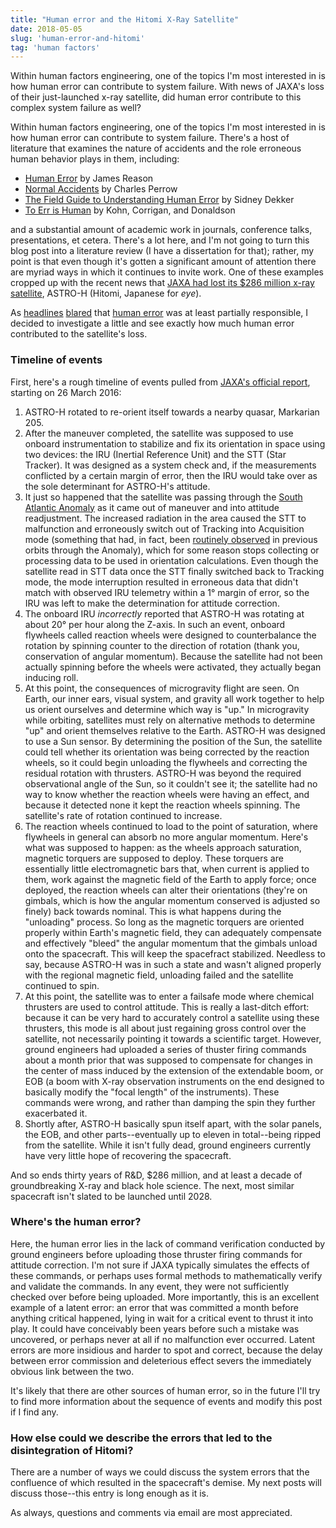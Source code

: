 ```yaml
---
title: "Human error and the Hitomi X-Ray Satellite"
date: 2018-05-05
slug: 'human-error-and-hitomi'
tag: 'human factors'
---
```


Within human factors engineering, one of the topics I'm most interested in is how human error can contribute to system failure. With news of JAXA's loss of their just-launched x-ray satellite, did human error contribute to this complex system failure as well?
<!--more-->

Within human factors engineering, one of the topics I'm most interested in is how human error can contribute to system failure. There's a host of literature that examines the nature of accidents and the role erroneous human behavior plays in them, including:

* [Human Error](http://www.amazon.com/Human-Error-James-Reason/dp/0521314194) by James Reason
* [Normal Accidents](http://www.amazon.com/Normal-Accidents-Living-High-Risk-Technologies/dp/0691004129) by Charles Perrow
* [The Field Guide to Understanding Human Error](http://www.amazon.com/Field-Guide-Understanding-Human-Error/dp/1472439058) by Sidney Dekker
* [To Err is Human](http://www.nap.edu/catalog/9728/to-err-is-human-building-a-safer-health-system) by Kohn, Corrigan, and Donaldson

and a substantial amount of academic work in journals, conference talks, presentations, et cetera. There's a lot here, and I'm not going to turn this blog post into a literature review (I have a dissertation for that); rather, my point is that even though it's gotten a significant amount of attention there are myriad ways in which it continues to invite work. One of these examples cropped up with the recent news that [JAXA had lost its $286 million x-ray satellite](http://www.nature.com/news/software-error-doomed-japanese-hitomi-spacecraft-1.19835), ASTRO-H (Hitomi, Japanese for _eye_).

As [headlines](http://www.telegraph.co.uk/news/2016/04/28/japan-says-human-error-to-blame-for-loss-of-multi-million-pound/) [blared](http://www.techtimes.com/articles/155067/20160430/software-human-errors-doom-mission-of-japans-most-powerful-x-ray-satellite.htm) that [human error](http://www.abc.net.au/news/2016-04-28/japan-space-agency-says-human-error-caused-satellite-loss/7368746) was at least partially responsible, I decided to investigate a little and see exactly how much human error contributed to the satellite's loss.

### Timeline of events ###
First, here's a rough timeline of events pulled from [JAXA's official report](http://global.jaxa.jp/projects/sat/astro_h/files/topics_20160415.pdf), starting on 26 March 2016:

1. ASTRO-H rotated to re-orient itself towards a nearby quasar, Markarian 205.
2. After the maneuver completed, the satellite was supposed to use onboard instrumentation to stabilize and fix its orientation in space using two devices: the IRU (Inertial Reference Unit) and the STT (Star Tracker). It was designed as a system check and, if the measurements conflicted by a certain margin of error, then the IRU would take over as the sole determinant for ASTRO-H's attitude.
3. It just so happened that the satellite was passing through the [South Atlantic Anomaly](https://en.wikipedia.org/wiki/South_Atlantic_Anomaly) as it came out of maneuver and into attitude readjustment. The increased radiation in the area caused the STT to malfunction and erroneously switch out of Tracking into Acquisition mode (something that had, in fact, been [routinely observed](http://scitation.aip.org/content/aip/magazine/physicstoday/news/news-picks/japanese-satellite--em-hitomi--em--suffers-permanent-failure-a-news-pick-post) in previous orbits through the Anomaly), which for some reason stops collecting or processing data to be used in orientation calculations. Even though the satellite read in STT data once the STT finally switched back to Tracking mode, the mode interruption resulted in erroneous data that didn't match with observed IRU telemetry within a 1&deg; margin of error, so the IRU was left to make the determination for attitude correction.
4. The onboard IRU _incorrectly_ reported that ASTRO-H was rotating at about 20&deg; per hour along the Z-axis. In such an event, onboard flywheels called reaction wheels were designed to counterbalance the rotation by spinning counter to the direction of rotation (thank you, conservation of angular momentum). Because the satellite had not been actually spinning before the wheels were activated, they actually began inducing roll.
5. At this point, the consequences of microgravity flight are seen. On Earth, our inner ears, visual system, and gravity all work together to help us orient ourselves and determine which way is "up." In microgravity while orbiting, satellites must rely on alternative methods to determine "up" and orient themselves relative to the Earth. ASTRO-H was designed to use a Sun sensor. By determining the position of the Sun, the satellite could tell whether its orientation was being corrected by the reaction wheels, so it could begin unloading the flywheels and correcting the residual rotation with thrusters. ASTRO-H was beyond the required observational angle of the Sun, so it couldn't see it; the satellite had no way to know whether the reaction wheels were having an effect, and because it detected none it kept the reaction wheels spinning. The satellite's rate of rotation continued to increase.
6. The reaction wheels continued to load to the point of saturation, where flywheels in general can absorb no more angular momentum. Here's what was supposed to happen: as the wheels approach saturation, magnetic torquers are supposed to deploy. These torquers are essentially little electromagnetic bars that, when current is applied to them, work against the magnetic field of the Earth to apply force; once deployed, the reaction wheels can alter their orientations (they're on gimbals, which is how the angular momentum conserved is adjusted so finely) back towards nominal. This is what happens during the "unloading" process. So long as the magnetic torquers are oriented properly within Earth's magnetic field, they can adequately compensate and effectively "bleed" the angular momentum that the gimbals unload onto the spacecraft. This will keep the spacefract stabilized. Needless to say, because ASTRO-H was in such a state and wasn't aligned properly with the regional magnetic field, unloading failed and the satellite continued to spin.
7. At this point, the satellite was to enter a failsafe mode where chemical thrusters are used to control attitude. This is really a last-ditch effort: because it can be very hard to accurately control a satellite using these thrusters, this mode is all about just regaining gross control over the satellite, not necessarily pointing it towards a scientific target. However, ground engineers had uploaded a series of thuster firing commands about a month prior that was supposed to compensate for changes in the center of mass induced by the extension of the extendable boom, or EOB (a boom with X-ray observation instruments on the end designed to basically modify the "focal length" of the instruments). These commands were wrong, and rather than damping the spin they further exacerbated it.
8. Shortly after, ASTRO-H basically spun itself apart, with the solar panels, the EOB, and other parts--eventually up to eleven in total--being ripped from the satellite. While it isn't fully dead, ground engineers currently have very little hope of recovering the spacecraft.

And so ends thirty years of R&D, $286 million, and at least a decade of groundbreaking X-ray and black hole science. The next, most similar spacecraft isn't slated to be launched until 2028.

### Where's the human error? ###
Here, the human error lies in the lack of command verification conducted by ground engineers before uploading those thruster firing commands for attitude correction. I'm not sure if JAXA typically simulates the effects of these commands, or perhaps uses formal methods to mathematically verify and validate the commands. In any event, they were not sufficiently checked over before being uploaded. More importantly, this is an excellent example of a latent error: an error that was committed a month before anything critical happened, lying in wait for a critical event to thrust it into play. It could have conceivably been years before such a mistake was uncovered, or perhaps never at all if no malfunction ever occurred. Latent errors are more insidious and harder to spot and correct, because the delay between error commission and deleterious effect severs the immediately obvious link between the two.

It's likely that there are other sources of human error, so in the future I'll try to find more information about the sequence of events and modify this post if I find any.

### How else could we describe the errors that led to the disintegration of Hitomi? ###

There are a number of ways we could discuss the system errors that the confluence of which resulted in the spacecraft's demise. My next posts will discuss those--this entry is long enough as it is.

As always, questions and comments via email are most appreciated.
